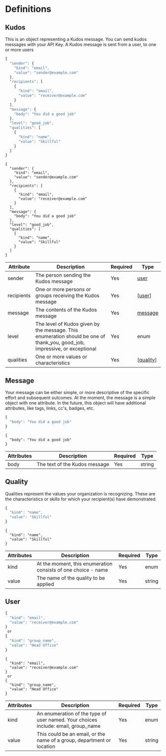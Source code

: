 # Definitions

## Kudos

This is an object representing a Kudos message. 
You can send kudos messages with your API Key.
A Kudos message is sent from a user, to one or more users

```javascript
{
  "sender": {
    "kind": "email",
    "value": "sender@example.com"
  },
  "recipients": [
    {
      "kind": "email",
      "value": "receiver@example.com"
    }
  ],
  "message": {
    "body": "You did a good job"
  },
  "level": "good_job",
  "qualities": [
    {
      "kind": "name",
      "value": "Skillful"
    }
  ]
}
``` 
```shell
{
  "sender": {
    "kind": "email",
    "value": "sender@example.com"
  },
  "recipients": [
    {
      "kind": "email",
      "value": "receiver@example.com"
    }
  ],
  "message": {
    "body": "You did a good job"
  },
  "level": "good_job",
  "qualities": [
    {
      "kind": "name",
      "value": "Skillful"
    }
  ]
}
``` 
 
| Attribute | Description | Required | Type |
| ---------- | ----------- | -------- | ---- |
|sender| The person sending the Kudos message  |Yes|[user](#user)|
|recipients| One or more persons or groups receiving the Kudos message |Yes|\[[user](#user)\]|
|message| The contents of the Kudos message|Yes|[message](#message)| 
|level|The level of Kudos given by the message. This enumeration should be one of thank_you, good_job, impressive, or exceptional|Yes|enum|
|qualities|One or more values or characteristics|Yes|\[[quality](#quality)\]|

## Message

Your message can be either simple, or more descriptive of the specific effort and subsequent outcomes.
At the moment, the message is a simple object with one attribute. In the future, 
this object will have additional attributes, like tags, links, cc's, badges, etc. 

```javascript
{
  "body": "You did a good job"
}
``` 
```shell
{
  "body": "You did a good job"
}
``` 
 
| Attributes | Description | Required | Type |
| ---------- | ----------- | -------- | ---- |
|body| The text of the Kudos message  |Yes|string|

## Quality
Qualities represent the values your organization is recognizing. These are the characteristics or 
skills for which your recipient(s) have demonstrated. 

```javascript
{
  "kind": "name",
  "value": "Skillful"
}
``` 
```shell
{
  "kind": "name",
  "value": "Skillful"
}
``` 
 
| Attributes | Description | Required | Type |
| ---------- | ----------- | -------- | ---- |
|kind| At the moment, this enumeration consists of one choice - name |Yes|enum|
|value| The name of the quality to be applied |Yes|string|

## User

```javascript
{
  "kind": "email",
  "value": "receiver@example.com"
}
 or 
{
  "kind": "group_name",
  "value": "Head Office"
}
```
```shell
{
  "kind": "email",
  "value": "receiver@example.com"
}
 or 
{
  "kind": "group_name",
  "value": "Head Office"
}
```
| Attributes | Description | Required | Type |
| ---------- | ----------- | -------- | ---- |
|kind| An enumeration of the type of user named. Your choices include: email, group_name |Yes|enum|
|value| This could be an email, or the name of a group, department or location |Yes|string|
